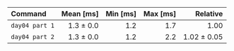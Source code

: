 | Command | Mean [ms] | Min [ms] | Max [ms] | Relative |
|:---|---:|---:|---:|---:|
| `day04 part 1` | 1.3 ± 0.0 | 1.2 | 1.7 | 1.00 |
| `day04 part 2` | 1.3 ± 0.0 | 1.2 | 2.2 | 1.02 ± 0.05 |
